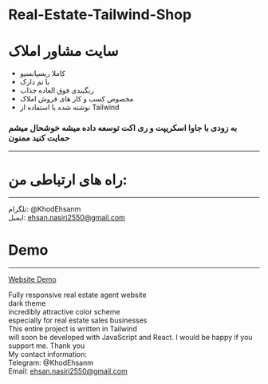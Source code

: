 # Real-Estate-Tailwind-Shop
# سایت مشاور املاک
- کاملا ریسپانسیو
- با تم دارک
- رنگبندی فوق العاده جذاب
- مخصوص کسب و کار های فروش املاک
- نوشته شده با استفاده از Tailwind
 ### به زودی با جاوا اسکریپت و ری اکت توسعه داده میشه خوشحال میشم حمایت کنید ممنون
 ___
# راه های ارتباطی من:
___
تلگرام: @KhodEhsanm        
ایمیل: ehsan.nasiri2550@gmail.com     
# Demo
___
[Website Demo](https://ehsannasiri01.github.io/Real-Estate-Tailwind-Shop/)



Fully responsive real estate agent website         
dark theme           
incredibly attractive color scheme        
especially for real estate sales businesses          
This entire project is written in Tailwind        
will soon be developed with JavaScript and React. I would be happy if you support me. Thank you         
My contact information:       
Telegram: @KhodEhsanm        
Email: ehsan.nasiri2550@gmail.com         
